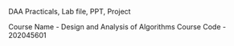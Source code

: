 DAA Practicals, Lab file, PPT, Project

Course Name - Design and Analysis of Algorithms
Course Code - 202045601

